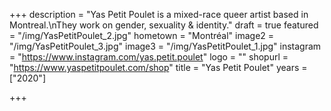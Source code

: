 +++
description = "Yas Petit Poulet is a mixed-race queer artist based in Montreal.\nThey work on gender, sexuality & identity."
draft = true
featured = "/img/YasPetitPoulet_2.jpg"
hometown = "Montréal"
image2 = "/img/YasPetitPoulet_3.jpg"
image3 = "/img/YasPetitPoulet_1.jpg"
instagram = "https://www.instagram.com/yas.petit.poulet"
logo = ""
shopurl = "https://www.yaspetitpoulet.com/shop"
title = "Yas Petit Poulet"
years = ["2020"]

+++
